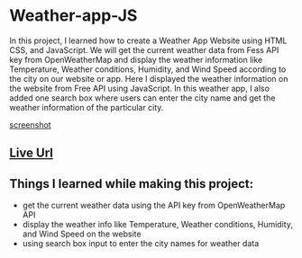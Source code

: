 # Weather-app-JS

In this project, I learned how to create a Weather App Website using HTML CSS, and JavaScript. We will get the current weather data from Fess API key from OpenWeatherMap
and display the weather information like Temperature,  Weather conditions, Humidity, and Wind Speed according to the city on our website or app.
Here I displayed the weather information on the website from Free API using JavaScript.
In this weather app, I also added one search box where users can enter the city name and get the weather information of the particular city.

[screenshot](./Screenshots\screencapture-weather-app.png)

## [Live Url]()

## Things I learned while making this project: 
- get the current weather data using the API key from OpenWeatherMap API
- display the weather info like Temperature,  Weather conditions, Humidity, and Wind Speed on the website
- using search box input to enter the city names for weather data
